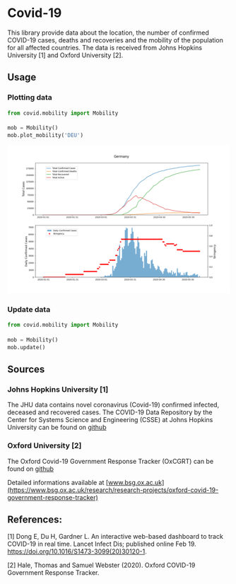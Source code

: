 # Covid-19

This library provide data about the location, the number of confirmed COVID-19 cases, deaths and 
recoveries and the mobility of the population for all affected countries. The data is received from 
Johns Hopkins University [1] and Oxford University [2].

## Usage

### Plotting data

```python
from covid.mobility import Mobility

mob = Mobility()
mob.plot_mobility('DEU')
```

<img src="imgs/plot_germany_v1.png" />

### Update data

```python
from covid.mobility import Mobility

mob = Mobility()
mob.update()
```

## Sources

### Johns Hopkins University [1]

The JHU data contains novel coronavirus (Covid-19) confirmed infected, deceased and recovered cases.
The COVID-19 Data Repository by the Center for Systems Science and Engineering (CSSE) at Johns Hopkins University
can be found on [github](https://github.com/CSSEGISandData/COVID-19)

### Oxford University [2]

The Oxford Covid-19 Government Response Tracker (OxCGRT) can be found on [github](https://github.com/OxCGRT/covid-policy-tracker/blob/master/data/OxCGRT_latest_withnotes.csv)

Detailed informations available at [www.bsg.ox.ac.uk](https://www.bsg.ox.ac.uk/research/research-projects/oxford-covid-19-government-response-tracker)

## References:

[1] Dong E, Du H, Gardner L. An interactive web-based dashboard to track COVID-19 in real time. 
Lancet Infect Dis; published online Feb 19. https://doi.org/10.1016/S1473-3099(20)30120-1.

[2] Hale, Thomas and Samuel Webster (2020). Oxford COVID-19 Government Response Tracker.

